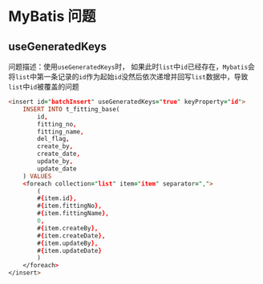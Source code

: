 # MyBatis 问题

## useGeneratedKeys

问题描述：使用`useGeneratedKeys`时， 如果此时`list`中`id`已经存在，`Mybatis`会将`list`中第一条记录的`id`作为起始`id`没然后依次递增并回写`list`数据中，导致`list`中`id`被覆盖的问题

```pro
<insert id="batchInsert" useGeneratedKeys="true" keyProperty="id">
	INSERT INTO t_fitting_base(
		id,
		fitting_no,
		fitting_name,
		del_flag,
		create_by,
		create_date,
		update_by,
		update_date
	) VALUES
	<foreach collection="list" item="item" separator=",">
		(
		#{item.id},
		#{item.fittingNo},
		#{item.fittingName},
		0,
		#{item.createBy},
		#{item.createDate},
		#{item.updateBy},
		#{item.updateDate}
		)
	</foreach>
</insert>
```

